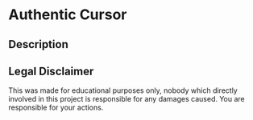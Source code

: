# Authentic Cursor

## Description

## Legal Disclaimer
This was made for educational purposes only, nobody which directly involved in this project is responsible for any damages caused. You are responsible for your actions.